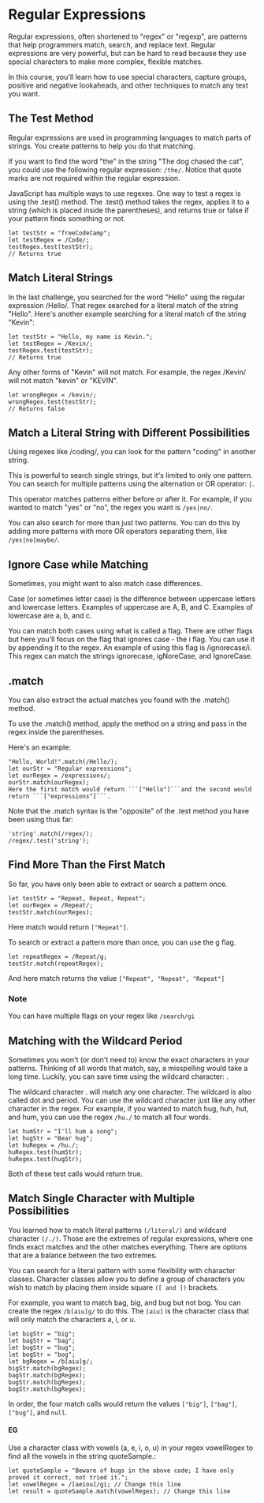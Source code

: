 # Regular Expressions

Regular expressions, often shortened to "regex" or "regexp", are patterns that help programmers match, search, and replace text. Regular expressions are very powerful, but can be hard to read because they use special characters to make more complex, flexible matches.

In this course, you'll learn how to use special characters, capture groups, positive and negative lookaheads, and other techniques to match any text you want.

## The Test Method

Regular expressions are used in programming languages to match parts of strings. You create patterns to help you do that matching.

If you want to find the word "the" in the string "The dog chased the cat", you could use the following regular expression: ```/the/```. Notice that quote marks are not required within the regular expression.

JavaScript has multiple ways to use regexes. One way to test a regex is using the .test() method. The .test() method takes the regex, applies it to a string (which is placed inside the parentheses), and returns true or false if your pattern finds something or not.
```
let testStr = "freeCodeCamp";
let testRegex = /Code/;
testRegex.test(testStr);
// Returns true
```

## Match Literal Strings

In the last challenge, you searched for the word "Hello" using the regular expression /Hello/. That regex searched for a literal match of the string "Hello". Here's another example searching for a literal match of the string "Kevin":

```
let testStr = "Hello, my name is Kevin.";
let testRegex = /Kevin/;
testRegex.test(testStr);
// Returns true
```
Any other forms of "Kevin" will not match. For example, the regex /Kevin/ will not match "kevin" or "KEVIN".
```
let wrongRegex = /kevin/;
wrongRegex.test(testStr);
// Returns false
```
## Match a Literal String with Different Possibilities
Using regexes like /coding/, you can look for the pattern "coding" in another string.

This is powerful to search single strings, but it's limited to only one pattern. You can search for multiple patterns using the alternation or OR operator: ```|```.

This operator matches patterns either before or after it. For example, if you wanted to match "yes" or "no", the regex you want is ```/yes|no/```.

You can also search for more than just two patterns. You can do this by adding more patterns with more OR operators separating them, like ```/yes|no|maybe/```.

## Ignore Case while Matching

Sometimes, you might want to also match case differences.

Case (or sometimes letter case) is the difference between uppercase letters and lowercase letters. Examples of uppercase are A, B, and C. Examples of lowercase are a, b, and c.

You can match both cases using what is called a flag. There are other flags but here you'll focus on the flag that ignores case - the i flag. You can use it by appending it to the regex. An example of using this flag is /ignorecase/i. This regex can match the strings ignorecase, igNoreCase, and IgnoreCase.

## .match

You can also extract the actual matches you found with the .match() method.

To use the .match() method, apply the method on a string and pass in the regex inside the parentheses.

Here's an example:
```
"Hello, World!".match(/Hello/);
let ourStr = "Regular expressions";
let ourRegex = /expressions/;
ourStr.match(ourRegex);
Here the first match would return ```["Hello"]```and the second would return ```["expressions"]```.
```
Note that the .match syntax is the "opposite" of the .test method you have been using thus far:

```
'string'.match(/regex/);
/regex/.test('string');
```

## Find More Than the First Match
So far, you have only been able to extract or search a pattern once.
```
let testStr = "Repeat, Repeat, Repeat";
let ourRegex = /Repeat/;
testStr.match(ourRegex);
```
Here match would return ```["Repeat"]```.

To search or extract a pattern more than once, you can use the g flag.
```
let repeatRegex = /Repeat/g;
testStr.match(repeatRegex);
```
And here match returns the value ```["Repeat", "Repeat", "Repeat"]```

### Note
You can have multiple flags on your regex like ```/search/gi```

## Matching with the Wildcard Period

Sometimes you won't (or don't need to) know the exact characters in your patterns. Thinking of all words that match, say, a misspelling would take a long time. Luckily, you can save time using the wildcard character: .

The wildcard character . will match any one character. The wildcard is also called dot and period. You can use the wildcard character just like any other character in the regex. For example, if you wanted to match hug, huh, hut, and hum, you can use the regex ```/hu./``` to match all four words.
```
let humStr = "I'll hum a song";
let hugStr = "Bear hug";
let huRegex = /hu./;
huRegex.test(humStr);
huRegex.test(hugStr);
```
Both of these test calls would return true.

## Match Single Character with Multiple Possibilities

You learned how to match literal patterns ```(/literal/)``` and wildcard character ```(/./)```. Those are the extremes of regular expressions, where one finds exact matches and the other matches everything. There are options that are a balance between the two extremes.

You can search for a literal pattern with some flexibility with character classes. Character classes allow you to define a group of characters you wish to match by placing them inside square ```([ and ])``` brackets.

For example, you want to match bag, big, and bug but not bog. You can create the regex ```/b[aiu]g/``` to do this. The ```[aiu]``` is the character class that will only match the characters a, i, or u.

```
let bigStr = "big";
let bagStr = "bag";
let bugStr = "bug";
let bogStr = "bog";
let bgRegex = /b[aiu]g/;
bigStr.match(bgRegex);
bagStr.match(bgRegex);
bugStr.match(bgRegex);
bogStr.match(bgRegex);
```

In order, the four match calls would return the values ```["big"]```, ```["bag"]```, ```["bug"]```, and ```null```.

#### EG

Use a character class with vowels (a, e, i, o, u) in your regex vowelRegex to find all the vowels in the string quoteSample.:

```
let quoteSample = "Beware of bugs in the above code; I have only proved it correct, not tried it.";
let vowelRegex = /[aeiou]/gi; // Change this line
let result = quoteSample.match(vowelRegex); // Change this line
```

